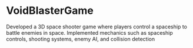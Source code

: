 # VoidBlasterGame
Developed a 3D space shooter game where players control a spaceship to battle enemies in space. Implemented mechanics such as spaceship controls, shooting systems, enemy AI, and collision detection
